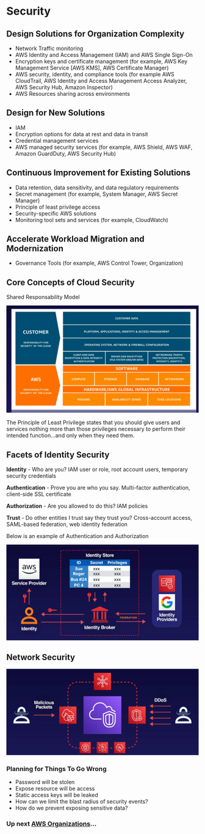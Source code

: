 # Security

## Design Solutions for Organization Complexity

- Network Traffic monitoring
- AWS Identity and Access Management (IAM) and AWS Single Sign-On
- Encryption keys and certificate management (for example, AWS Key Management Service [AWS KMS], AWS Certificate Manager)
- AWS security, identity, and compliance tools (for example AWS CloudTrail, AWS Identity and Access Management Access Analyzer, AWS Security Hub, Amazon Inspector)
- AWS Resources sharing across environments

## Design for New Solutions

- IAM
- Encryption options for data at rest and data in transit
- Credential management services
- AWS managed security services (for example, AWS Shield, AWS WAF, Amazon GuardDuty, AWS Security Hub)

## Continuous Improvement for Existing Solutions

- Data retention, data sensitivity, and data regulatory requirements
- Secret management (for example, System Manager, AWS Secret Manager)
- Principle of least privilege access
- Security-specific AWS solutions
- Monitoring tool sets and services (for example, CloudWatch)

##  Accelerate Workload Migration and Modernization

- Governance Tools (for example, AWS Control Tower, Organization)

## Core Concepts of Cloud Security

Shared Responsability Model

![Core Concepts](../assets/aws-security-core-concepts.png)

The Principle of Least Privilege states that you should give users and services nothing more than those privileges necessary to perform their intended function…and only when they need them.

## Facets of Identity Security

**Identity** - Who are you? IAM user or role, root account users, temporary security credentials

**Authentication** - Prove you are who you say. Multi-factor authentication, client-side SSL certificate

**Authorization** - Are you allowed to do this? IAM policies

**Trust** - Do other entities I trust say they trust you? Cross-account access, SAML-based federation, web identity federation

Below is an example of Authentication and Authorization

![Identity Concepts](../assets/aws-security-identity-example.png)

## Network Security

![Network Security](../assets/aws-security-network-security.png)

### Planning for Things To Go Wrong

- Password will be stolen
- Expose resource will be access
- Static access keys will be leaked
- How can we limit the blast radius of security events?
- How do we prevent exposing sensitive data?

### Up next [AWS Organizations](./aws-organizations/README.md)...

